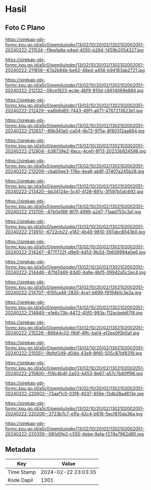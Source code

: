 # Hasil

## Foto C Plano

https://sirekap-obj-formc.kpu.go.id/a5c0/pemilu/pdpr/13/02/10/20/02/1302102002051-20240222-211534--f9eefa8a-e4ed-4550-b264-1459b2054327.jpg

https://sirekap-obj-formc.kpu.go.id/a5c0/pemilu/pdpr/13/02/10/20/02/1302102002051-20240222-211856--67a2b84b-be62-48ed-a456-b94183ab2721.jpg

https://sirekap-obj-formc.kpu.go.id/a5c0/pemilu/pdpr/13/02/10/20/02/1302102002051-20240222-212132--06ce1923-ecde-4bf9-810d-c6614069e884.jpg

https://sirekap-obj-formc.kpu.go.id/a5c0/pemilu/pdpr/13/02/10/20/02/1302102002051-20240222-212429--ea6b8d65-7443-49f1-a671-4767213623e1.jpg

https://sirekap-obj-formc.kpu.go.id/a5c0/pemilu/pdpr/13/02/10/20/02/1302102002051-20240222-212637--89b341a0-ca04-4b72-975e-8f80312aa664.jpg

https://sirekap-obj-formc.kpu.go.id/a5c0/pemilu/pdpr/13/02/10/20/02/1302102002051-20240222-212904--b38739e2-6ecc-4ce0-8f13-20233b924598.jpg

https://sirekap-obj-formc.kpu.go.id/a5c0/pemilu/pdpr/13/02/10/20/02/1302102002051-20240222-213209--cbab5ee3-176e-4ea8-ab8f-37407a245b28.jpg

https://sirekap-obj-formc.kpu.go.id/a5c0/pemilu/pdpr/13/02/10/20/02/1302102002051-20240222-213420--bb34124e-5c41-4128-891c-3f597b5dc692.jpg

https://sirekap-obj-formc.kpu.go.id/a5c0/pemilu/pdpr/13/02/10/20/02/1302102002051-20240222-213705--47b0ef88-8f7f-4999-a2d7-71aad753c3a1.jpg

https://sirekap-obj-formc.kpu.go.id/a5c0/pemilu/pdpr/13/02/10/20/02/1302102002051-20240222-213910--6722cb22-e182-4b49-9810-397abc8943b0.jpg

https://sirekap-obj-formc.kpu.go.id/a5c0/pemilu/pdpr/13/02/10/20/02/1302102002051-20240222-214247--877f722f-d9e9-4d53-9b2d-7b609994a0e6.jpg

https://sirekap-obj-formc.kpu.go.id/a5c0/pemilu/pdpr/13/02/10/20/02/1302102002051-20240222-214446--67fd7d49-83d0-4a9e-8bf5-09942a5c2ec4.jpg

https://sirekap-obj-formc.kpu.go.id/a5c0/pemilu/pdpr/13/02/10/20/02/1302102002051-20240222-214707--615fca46-2835-4ce1-b699-f9194b1c3e2a.jpg

https://sirekap-obj-formc.kpu.go.id/a5c0/pemilu/pdpr/13/02/10/20/02/1302102002051-20240222-214849--e1e6c73b-4472-45f0-993a-112acbeb67f8.jpg

https://sirekap-obj-formc.kpu.go.id/a5c0/pemilu/pdpr/13/02/10/20/02/1302102002051-20240222-215226--86644c02-f8df-4ffc-ba14-ef2ee0f0b0a1.jpg

https://sirekap-obj-formc.kpu.go.id/a5c0/pemilu/pdpr/13/02/10/20/02/1302102002051-20240222-215551--9bfbf249-d04d-43e9-8f45-505c87bf8319.jpg

https://sirekap-obj-formc.kpu.go.id/a5c0/pemilu/pdpr/13/02/10/20/02/1302102002051-20240222-215800--f59c4b4f-2a03-4453-8e67-a57c7b80ff96.jpg

https://sirekap-obj-formc.kpu.go.id/a5c0/pemilu/pdpr/13/02/10/20/02/1302102002051-20240222-220002--73aaf1c0-03f8-4037-856e-13db28ad613e.jpg

https://sirekap-obj-formc.kpu.go.id/a5c0/pemilu/pdpr/13/02/10/20/02/1302102002051-20240222-220206--3723b7c7-e1fa-42c4-b818-5ecf815da36a.jpg

https://sirekap-obj-formc.kpu.go.id/a5c0/pemilu/pdpr/13/02/10/20/02/1302102002051-20240222-220359--081d0fe2-c550-4ebe-9a1a-f274a7962d90.jpg


## Metadata

| Key        | Value               |
| ---------- | ------------------- |
| Time Stamp | 2024-02-22 23:03:35 |
| Kode Dapil | 1301                |



